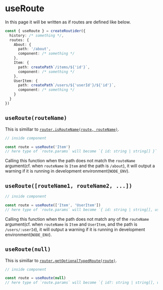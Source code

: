 # useRoute

In this page it will be written as if routes are defined like below.
```ts
const { useRoute } = createRoutider({
  history: /* something */,
  routes: {
    About: {
      path: '/about',
      component: /* something */
    },
    Item: {
      path: createPath`/items/${'id'}`,
      component: /* something */
    },
    UserItem: {
      path: createPath`/users/${'userId'}/${'id'}`,
      component: /* something */
    }
  }
})
```

## `useRoute(routeName)`
This is simillar to [`router.isRouteName(route, routeName)`](/route-type-guards).
```ts
// inside component

const route = useRoute('Item')
// here type of `route.params` will become `{ id: string | string[] }`
```
Calling this function when the path does not match the `routeName` argument(cf. when `routeName` is `Item` and the path is `/about`),
it will output a warning if it is running in development environment(`NODE_ENV`).

## `useRoute([routeName1, routeName2, ...])`
```ts
// inside component

const route = useRoute(['Item', 'UserItem'])
// here type of `route.params` will become `{ id: string | string[], userId?: string | string[] }`
```
Calling this function when the path does not match any of the `routeName` argument(cf. when `routeName` is `Item` and `UserItem`, and the path is `/users/:userId`),
it will output a warning if it is running in development environment(`NODE_ENV`).

## `useRoute(null)`
This is simillar to [`router.getOptionalTypedRoute(route)`](/route-type-guards).
```ts
// inside component

const route = useRoute(null)
// here type of `route.params` will become `{ id?: string | string[], userId?: string | string[] }`
```

